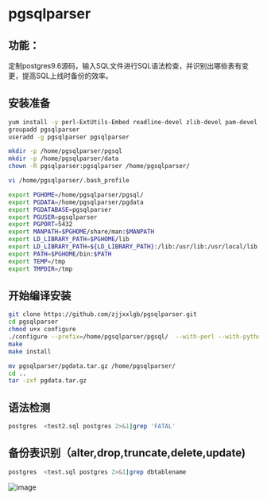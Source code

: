 # pgsqlparser

## 功能：

定制postgres9.6源码，输入SQL文件进行SQL语法检查，并识别出哪些表有变更，提高SQL上线时备份的效率。

## 安装准备
```Bash
yum install -y perl-ExtUtils-Embed readline-devel zlib-devel pam-devel libxml2-devel libxslt-devel openldap-devel Python-devel gcc-c++   openssl-devel cmake
groupadd pgsqlparser
useradd -g pgsqlparser pgsqlparser

mkdir -p /home/pgsqlparser/pgsql
mkdir -p /home/pgsqlparser/data
chown -R pgsqlparser:pgsqlparser /home/pgsqlparser/

vi /home/pgsqlparser/.bash_profile

export PGHOME=/home/pgsqlparser/pgsql/
export PGDATA=/home/pgsqlparser/pgdata
export PGDATABASE=pgsqlparser
export PGUSER=pgsqlparser
export PGPORT=5432
export MANPATH=$PGHOME/share/man:$MANPATH
export LD_LIBRARY_PATH=$PGHOME/lib
export LD_LIBRARY_PATH=${LD_LIBRARY_PATH}:/lib:/usr/lib:/usr/local/lib
export PATH=$PGHOME/bin:$PATH
export TEMP=/tmp
export TMPDIR=/tmp
```

## 开始编译安装
```Bash
git clone https://github.com/zjjxxlgb/pgsqlparser.git
cd pgsqlparser
chmod u+x configure
./configure --prefix=/home/pgsqlparser/pgsql/  --with-perl --with-python --with-libxml --with-libxslt
make
make install

mv pgsqlparser/pgdata.tar.gz /home/pgsqlparser/
cd ..
tar -zxf pgdata.tar.gz
```
## 语法检测
```Bash
postgres  <test2.sql postgres 2>&1|grep 'FATAL'
```
## 备份表识别（alter,drop,truncate,delete,update)
```Bash
postgres  <test.sql postgres 2>&1|grep dbtablename
```


 ![image](https://github.com/zjjxxlgb/pgsqlparser/blob/master/readme.JPG)
